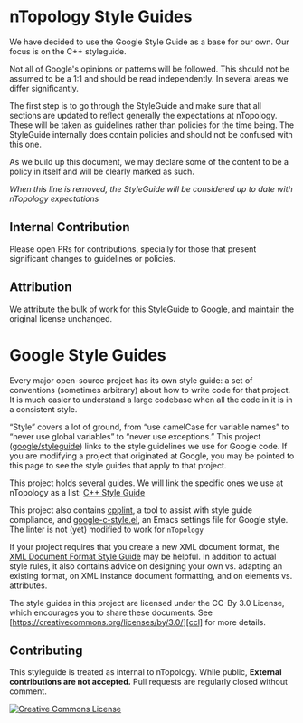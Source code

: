 # nTopology Style Guides

We have decided to use the Google Style Guide as a base for our own. Our focus
is on the C++ styleguide.

Not all of Google's opinions or patterns will be followed. This should not
be assumed to be a 1:1 and should be read independently. In several areas we
differ significantly.

The first step is to go through the StyleGuide and make sure that all sections
are updated to reflect generally the expectations at nTopology. These will be
taken as guidelines rather than policies for the time being. The StyleGuide
internally does contain policies and should not be confused with this one.

As we build up this document, we may declare some of the content to be a policy
in itself and will be clearly marked as such.

*When this line is removed, the StyleGuide will be considered up to date with
nTopology expectations*

## Internal Contribution

Please open PRs for contributions, specially for those that present significant
changes to guidelines or policies.

## Attribution

We attribute the bulk of work for this StyleGuide to Google, and maintain
the original license unchanged.

# Google Style Guides

Every major open-source project has its own style guide: a set of conventions
(sometimes arbitrary) about how to write code for that project. It is much
easier to understand a large codebase when all the code in it is in a
consistent style.

“Style” covers a lot of ground, from “use camelCase for variable names” to
“never use global variables” to “never use exceptions.” This project
([google/styleguide](https://github.com/google/styleguide)) links to the
style guidelines we use for Google code. If you are modifying a project that
originated at Google, you may be pointed to this page to see the style guides
that apply to that project.

This project holds several guides. We will link the specific ones we use
at nTopology as a list:
[C++ Style Guide][cpp]

This project also contains [cpplint][cpplint], a tool to assist with style
guide compliance, and [google-c-style.el][emacs], an Emacs settings file for
Google style. The linter is not (yet) modified to work for `nTopology`

If your project requires that you create a new XML document format, the [XML
Document Format Style Guide][xml] may be helpful. In addition to actual style
rules, it also contains advice on designing your own vs. adapting an existing
format, on XML instance document formatting, and on elements vs. attributes.

The style guides in this project are licensed under the CC-By 3.0 License,
which encourages you to share these documents.
See [https://creativecommons.org/licenses/by/3.0/][ccl] for more details.

## Contributing

This styleguide is treated as internal to nTopology. While public, 
**External contributions are not accepted.** 
Pull requests are regularly closed without comment.

<a rel="license" href="https://creativecommons.org/licenses/by/3.0/"><img alt="Creative Commons License" style="border-width:0" src="https://i.creativecommons.org/l/by/3.0/88x31.png" /></a>

[cpp]: https://ntopology.github.io/code-styleguide/cppguide.html
[csharp]: https://ntopology.github.io/code-styleguide/csharp-style.html
[swift]: https://ntopology.github.io/swift/
[objc]: objcguide.md
[java]: https://ntopology.github.io/code-styleguide/javaguide.html
[py]: https://ntopology.github.io/code-styleguide/pyguide.html
[r]: https://ntopology.github.io/code-styleguide/Rguide.html
[sh]: https://ntopology.github.io/code-styleguide/shellguide.html
[htmlcss]: https://ntopology.github.io/code-styleguide/htmlcssguide.html
[js]: https://ntopology.github.io/code-styleguide/jsguide.html
[ts]: https://ntopology.github.io/code-styleguide/tsguide.html
[angular]: https://ntopology.github.io/code-styleguide/angularjs-google-style.html
[cl]: https://ntopology.github.io/code-styleguide/lispguide.xml
[vim]: https://ntopology.github.io/code-styleguide/vimscriptguide.xml
[cpplint]: https://github.com/ntopology/code-code-styleguide/tree/gh-pages/cpplint
[emacs]: https://raw.githubusercontent.com/google/code-styleguide/gh-pages/google-c-style.el
[xml]: https://ntopology.github.io/code-styleguide/xmlstyle.html
[go]: https://golang.org/wiki/CodeReviewComments
[dart]: https://www.dartlang.org/guides/language/effective-dart
[ccl]: https://creativecommons.org/licenses/by/3.0/

